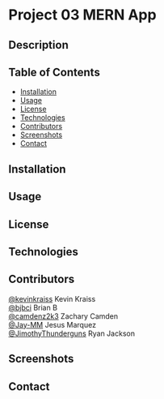 # Project 03 MERN App

## Description

## Table of Contents 

- [Installation](#installation)
- [Usage](#usage)
- [License](#license)
- [Technologies](#technologies)
- [Contributors](#contributors)
- [Screenshots](#screenshots)
- [Contact](#contact)

## Installation 

## Usage

## License

## Technologies

## Contributors

[@kevinkraiss](https://github.com/kevinkraiss) Kevin Kraiss<br>
[@bjbci](https://github.com/bjbci) Brian B<br>
[@camdenz2k3](https://github.com/camdenz2k3) Zachary Camden<br>
[@Jay-MM](https://github.com/Jay-MM) Jesus Marquez<br>
[@JimothyThunderguns](https://github.com/JimothyThunderguns) Ryan Jackson<br>

## Screenshots

## Contact

